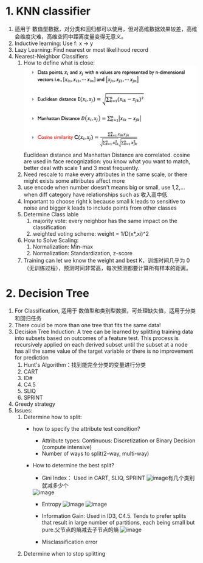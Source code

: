 # 1. KNN classifier
1. 适用于 数值型数据，对分类和回归都可以使用，但对高维数据效果较差，高维会维度灾难，高维空间中距离度量变得无意义。
1. Inductive learning: Use f: x -> y
2. Lazy Learning: Find nearest or most likelihood record
3. Nearest-Neighbor Classifiers
   1. How to define what is close:
![alt text](image.png)
   Euclidean distance and Manhattan Distance are correlated.
   cosine are used in face recognization: you know what you want to match, better deal with scale
   1 and 3 most frequently.
   2. Need rescale to make every attributes in the same scale, or there might exists some attributes affect more
   3. use encode when number doesn't means big or small, use 1,2,... when diff category have relationships such as 收入高中低
   4. Important to choose right k because small k leads to sensitive to noise and bigger k leads to include points from other classes
   5. Determine Class lable
      1. majority vote: every neighbor has the same impact on the classification
      2. weighted voting scheme: weight = 1/D(x*,xi)^2
   6. How to Solve Scaling:
      1. Normalization: Min-max
      2. Normalization: Standardization, z-score
   7. Training can let we know the weight and best K，训练时间几乎为 0（无训练过程），预测时间非常高，每次预测都要计算所有样本的距离。
# 2. Decision Tree 
1. For Classification, 适用于 数值型和类别型数据，可处理缺失值，适用于分类和回归任务
2. There could be more than one tree that fits the same data!
3. Decision Tree Induction: A tree can be learned by splitting training data into subsets based on outcomes of a feature test. This process is recursively applied on each derived subset until the subset at a node has all the same value of the
target variable or there is no improvement for prediction
   1. Hunt's Algorithm：找到能完全分类的变量进行分类
   2. CART
   3. ID#
   4. C4.5
   5. SLIQ
   6. SPRINT
4. Greedy strategy
5. Issues:
   1. Determine how to split:
      * how to specify the attribute test condition?
         * Attribute types: Continuous: Discretization or Binary Decision (compute intensive)
         * Number of ways to split(2-way, multi-way)
      * How to determine the best split?
         * Gini Index：
           Used in CART, SLIQ, SPRINT
         <img width="634" alt="image" src="https://github.com/user-attachments/assets/cdf18082-cb54-4445-a48c-986960273b86" />有几个类别就减多少个
         <img width="180" alt="image" src="https://github.com/user-attachments/assets/8a097331-9910-4e27-93e2-b2afdf4ea4e5" />

         * Entropy
           <img width="550" alt="image" src="https://github.com/user-attachments/assets/bbf68512-e0ff-4e49-abe6-c3b7e42abd62" />
           <img width="515" alt="image" src="https://github.com/user-attachments/assets/e5905c66-3330-48e0-91fa-7f161db3bc39" />

         * Information Gain:
           Used in ID3, C4.5. Tends to prefer splits that result in large number of
partitions, each being small but pure.父节点的熵减去子节点的熵
           <img width="642" alt="image" src="https://github.com/user-attachments/assets/2ce221b0-42e6-4f72-8db1-c5e81a4dc7d8" />

         * Misclassification error
   3. Determine when to stop splitting

